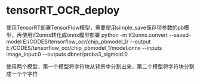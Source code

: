 # tensorRT_OCR_deploy

使用TensorRT部署TensorFlow模型，需要使用simple_save保存带参数的pb模型，再使用tf2onnx转化成onnx模型部署
python -m tf2onnx.convert --saved-model E:/CODES/tensorflow_ocr/chip_pbmodel_1/ --output E:/CODES/tensorflow_ocr/chip_pbmodel_1/model.onnx --inputs image_input:0 --outputs dbnet/proba3_sigmoid:0

使用两个模型，第一个模型将字符块从背景中分割出来，第二个模型将字符块分割成一个个字符
